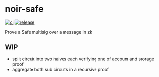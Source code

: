 # noir-safe

[![ci](https://github.com/chiefbiiko/noir-safe/workflows/ci/badge.svg)](https://github.com/chiefbiiko/noir-safe/actions/workflows/ci.yml) [![release](https://img.shields.io/github/v/release/chiefbiiko/noir-safe?include_prereleases)](https://github.com/chiefbiiko/noir-safe/releases/latest)

Prove a Safe multisig over a message in zk

## WIP

- split circuit into two halves each verifying one of account and storage proof
- aggregate both sub circuits in a recursive proof

<!-- 
- FIXME sometimes header_rlp byte_len != 590 -->

<!-- ## Commands

Fetches circuit inputs and updates `circuits/Prover.toml`:

```sh
SAFE=0x38Ba7...36EDDc \
MSG_HASH=0xa225aed0c0283cef82b24485b8b28fb756fc9ce83d25e5cf799d0c8aa20ce6b7 \
RUST_LOG=info \
RUST_BACKTRACE=full \
  cargo run --manifest-path prelude/Cargo.toml
``` 

Nargo:

```sh
nargo check
nargo execute
nargo prove
nargo verify
nargo --help
``` -->